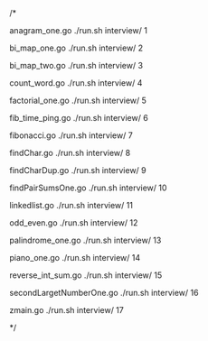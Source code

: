 /*

 anagram_one.go
 ./run.sh interview/ 1

 bi_map_one.go
 ./run.sh interview/ 2

 bi_map_two.go
 ./run.sh interview/ 3

 count_word.go
 ./run.sh interview/ 4

 factorial_one.go
 ./run.sh interview/ 5

 fib_time_ping.go
 ./run.sh interview/ 6

 fibonacci.go
 ./run.sh interview/ 7

 findChar.go
 ./run.sh interview/ 8

 findCharDup.go
 ./run.sh interview/ 9

 findPairSumsOne.go
 ./run.sh interview/ 10

 linkedlist.go
 ./run.sh interview/ 11

 odd_even.go
 ./run.sh interview/ 12

 palindrome_one.go
 ./run.sh interview/ 13

 piano_one.go
 ./run.sh interview/ 14

 reverse_int_sum.go
 ./run.sh interview/ 15

 secondLargetNumberOne.go
 ./run.sh interview/ 16

 zmain.go
 ./run.sh interview/ 17

*/
